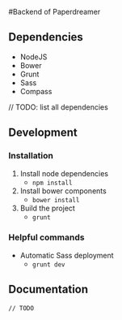 #Backend of Paperdreamer
## Dependencies
- NodeJS
- Bower
- Grunt
- Sass
- Compass

// TODO: list all dependencies

## Development
### Installation
1. Install node dependencies
	- `npm install`
2. Install bower components
	- `bower install`
3. Build the project
	- `grunt`

### Helpful commands
- Automatic Sass deployment
	- `grunt dev`

## Documentation
	// TODO
